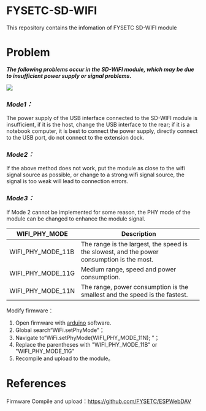 # FYSETC-SD-WIFI
This repository contains the infomation of FYSETC SD-WIFI module

# Problem

***The following problems occur in the SD-WIFI module, which may be due to insufficient power supply or signal problems.***

![](D:\project\project-SD_WIFI\FYSETC-SD-WIFI\SD-WIFI_1.bmp)

### ***Mode1：***

The power supply of the USB interface connected to the SD-WIFI module is insufficient, if it is the host, change the USB interface to the rear; if it is a notebook computer, it is best to connect the power supply, directly connect to the USB port, do not connect to the extension dock.

### ***Mode2：***

If the above method does not work, put the module as close to the wifi signal source as possible, or change to a strong wifi signal source, the signal is too weak will lead to connection errors.

### ***Mode3：***

If Mode 2 cannot be implemented for some reason, the PHY mode of the module can be changed to enhance the module signal.

| WIFI_PHY_MODE     | Description                                                  |
| ----------------- | ------------------------------------------------------------ |
| WIFI_PHY_MODE_11B | The range is the largest, the speed is the slowest, and the power consumption is the most. |
| WIFI_PHY_MODE_11G | Medium range, speed and power consumption.                   |
| WIFI_PHY_MODE_11N | The range, power consumption is the smallest and the speed is the fastest. |

Modify firmware：

1. Open firmware with [arduino](https://www.arduino.cc/) software.
2. Global search“WiFi.setPhyMode”；
3. Navigate to“WiFi.setPhyMode(WIFI_PHY_MODE_11N); ”；
4. Replace the parentheses with "WIFI_PHY_MODE_11B" or "WIFI_PHY_MODE_11G"
5. Recompile and upload to the module。

# References

Firmware Compile and upload：https://github.com/FYSETC/ESPWebDAV